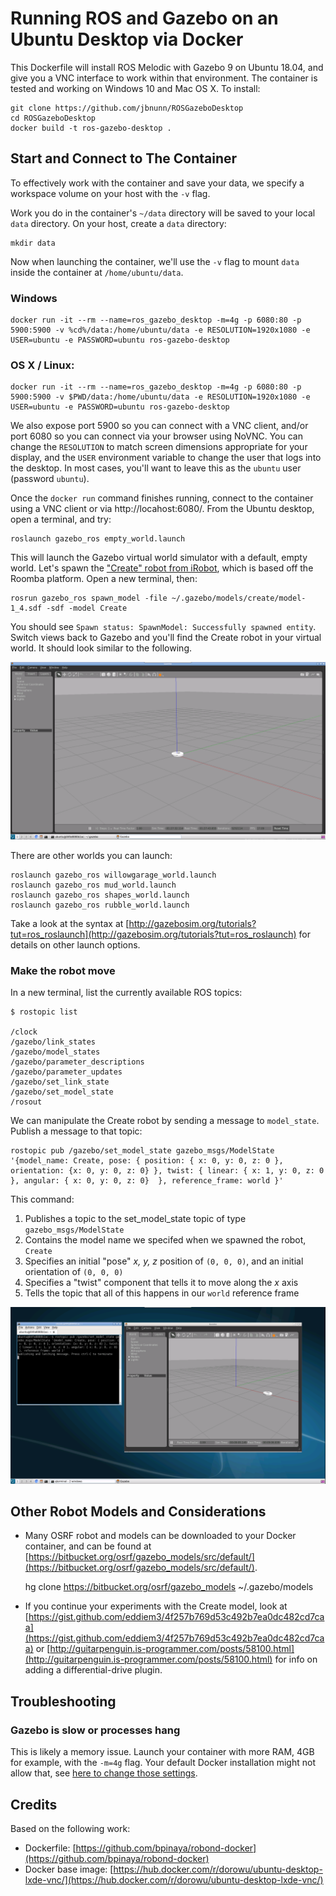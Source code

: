 # Running ROS and Gazebo on an Ubuntu Desktop via Docker

This Dockerfile will install ROS Melodic with Gazebo 9 on Ubuntu 18.04, and give you a VNC interface to work within that environment. The container is tested and working on Windows 10 and Mac OS X. To install:

    git clone https://github.com/jbnunn/ROSGazeboDesktop
    cd ROSGazeboDesktop
    docker build -t ros-gazebo-desktop .
    
## Start and Connect to The Container

To effectively work with the container and save your data, we specify a workspace volume on your host with the `-v` flag.

Work you do in the container's `~/data` directory will be saved to your local `data` directory. On your host, create a `data` directory:

    mkdir data

Now when launching the container, we'll use the `-v` flag to mount `data` inside the container at `/home/ubuntu/data`.

### Windows

    docker run -it --rm --name=ros_gazebo_desktop -m=4g -p 6080:80 -p 5900:5900 -v %cd%/data:/home/ubuntu/data -e RESOLUTION=1920x1080 -e USER=ubuntu -e PASSWORD=ubuntu ros-gazebo-desktop 

### OS X / Linux:

    docker run -it --rm --name=ros_gazebo_desktop -m=4g -p 6080:80 -p 5900:5900 -v $PWD/data:/home/ubuntu/data -e RESOLUTION=1920x1080 -e USER=ubuntu -e PASSWORD=ubuntu ros-gazebo-desktop   

We also expose port 5900 so you can connect with a VNC client, and/or port 6080 so you can connect via your browser using NoVNC. You can change the `RESOLUTION` to match screen dimensions appropriate for your display, and the `USER` environment variable to change the user that logs into the desktop. In most cases, you'll want to leave this as the `ubuntu` user (password `ubuntu`). 

Once the `docker run` command finishes running, connect to the container using a VNC client or via http://locahost:6080/. From the Ubuntu desktop, open a terminal, and try:

    roslaunch gazebo_ros empty_world.launch 
    
This will launch the Gazebo virtual world simulator with a default, empty world. Let's spawn the ["Create" robot from iRobot](https://www.irobot.com/about-irobot/stem/create-2), which is based off the Roomba platform. Open a new terminal, then:

    rosrun gazebo_ros spawn_model -file ~/.gazebo/models/create/model-1_4.sdf -sdf -model Create

You should see `Spawn status: SpawnModel: Successfully spawned entity`. Switch views back to Gazebo and you'll find the Create robot in your virtual world. It should look similar to the following.

![Gazebo Environment with Create Robot](./gazebo-create.png)

There are other worlds you can launch:

    roslaunch gazebo_ros willowgarage_world.launch
    roslaunch gazebo_ros mud_world.launch
    roslaunch gazebo_ros shapes_world.launch
    roslaunch gazebo_ros rubble_world.launch

Take a look at the syntax at [http://gazebosim.org/tutorials?tut=ros_roslaunch](http://gazebosim.org/tutorials?tut=ros_roslaunch) for details on other launch options.

### Make the robot move

In a new terminal, list the currently available ROS topics:

    $ rostopic list

    /clock
    /gazebo/link_states
    /gazebo/model_states
    /gazebo/parameter_descriptions
    /gazebo/parameter_updates
    /gazebo/set_link_state
    /gazebo/set_model_state
    /rosout

We can manipulate the Create robot by sending a message to `model_state`. Publish a message to that topic:

    rostopic pub /gazebo/set_model_state gazebo_msgs/ModelState '{model_name: Create, pose: { position: { x: 0, y: 0, z: 0 }, orientation: {x: 0, y: 0, z: 0} }, twist: { linear: { x: 1, y: 0, z: 0 }, angular: { x: 0, y: 0, z: 0}  }, reference_frame: world }'

This command:

1) Publishes a topic to the set_model_state topic of type `gazebo_msgs/ModelState`
2) Contains the model name we specifed when we spawned the robot, `Create`
3) Specifies an initial "pose" *x, y, z* position of `(0, 0, 0)`, and an initial orientation of `(0, 0, 0)`
4) Specifies a "twist" component that tells it to move along the *x* axis
5) Tells the topic that all of this happens in our `world` reference frame

![Create Robot moving in the virtual world](./create-moving.png)
    
## Other Robot Models and Considerations

* Many OSRF robot and models can be downloaded to your Docker container, and can be found at [https://bitbucket.org/osrf/gazebo_models/src/default/](https://bitbucket.org/osrf/gazebo_models/src/default/). 

     hg clone https://bitbucket.org/osrf/gazebo_models ~/.gazebo/models

* If you continue your experiments with the Create model, look at [https://gist.github.com/eddiem3/4f257b769d53c492b7ea0dc482cd7caa](https://gist.github.com/eddiem3/4f257b769d53c492b7ea0dc482cd7caa) or [http://guitarpenguin.is-programmer.com/posts/58100.html](http://guitarpenguin.is-programmer.com/posts/58100.html) for info on adding a differential-drive plugin.

## Troubleshooting

### Gazebo is slow or processes hang

This is likely a memory issue. Launch your container with more RAM, 4GB for example, with the `-m=4g` flag. Your default Docker installation might not allow that, see [here to change those settings](https://stackoverflow.com/questions/44533319/how-to-assign-more-memory-to-docker-container).

## Credits

Based on the following work:

* Dockerfile: [https://github.com/bpinaya/robond-docker](https://github.com/bpinaya/robond-docker)
* Docker base image: [https://hub.docker.com/r/dorowu/ubuntu-desktop-lxde-vnc/](https://hub.docker.com/r/dorowu/ubuntu-desktop-lxde-vnc/)